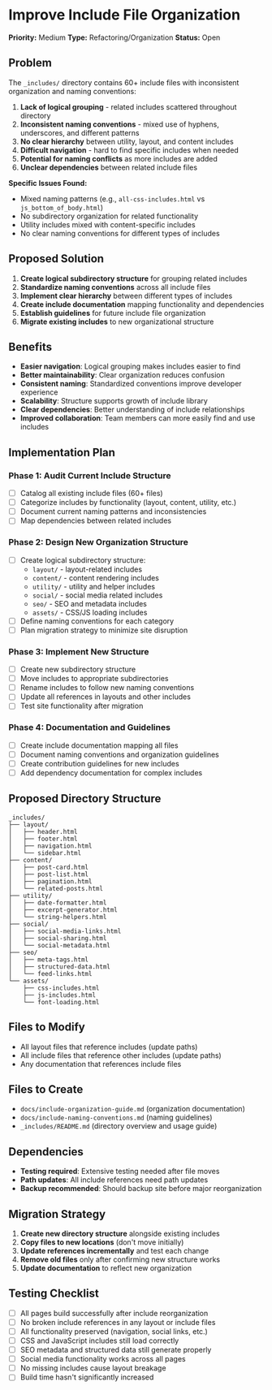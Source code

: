 # Improve Include File Organization

**Priority:** Medium
**Type:** Refactoring/Organization
**Status:** Open

## Problem

The `_includes/` directory contains 60+ include files with inconsistent organization and naming conventions:

1. **Lack of logical grouping** - related includes scattered throughout directory
2. **Inconsistent naming conventions** - mixed use of hyphens, underscores, and different patterns
3. **No clear hierarchy** between utility, layout, and content includes
4. **Difficult navigation** - hard to find specific includes when needed
5. **Potential for naming conflicts** as more includes are added
6. **Unclear dependencies** between related include files

**Specific Issues Found:**
- Mixed naming patterns (e.g., `all-css-includes.html` vs `js_bottom_of_body.html`)
- No subdirectory organization for related functionality
- Utility includes mixed with content-specific includes
- No clear naming conventions for different types of includes

## Proposed Solution

1. **Create logical subdirectory structure** for grouping related includes
2. **Standardize naming conventions** across all include files
3. **Implement clear hierarchy** between different types of includes
4. **Create include documentation** mapping functionality and dependencies
5. **Establish guidelines** for future include file organization
6. **Migrate existing includes** to new organizational structure

## Benefits

- **Easier navigation**: Logical grouping makes includes easier to find
- **Better maintainability**: Clear organization reduces confusion
- **Consistent naming**: Standardized conventions improve developer experience
- **Scalability**: Structure supports growth of include library
- **Clear dependencies**: Better understanding of include relationships
- **Improved collaboration**: Team members can more easily find and use includes

## Implementation Plan

### Phase 1: Audit Current Include Structure
- [ ] Catalog all existing include files (60+ files)
- [ ] Categorize includes by functionality (layout, content, utility, etc.)
- [ ] Document current naming patterns and inconsistencies
- [ ] Map dependencies between related includes

### Phase 2: Design New Organization Structure
- [ ] Create logical subdirectory structure:
  - `layout/` - layout-related includes
  - `content/` - content rendering includes
  - `utility/` - utility and helper includes
  - `social/` - social media related includes
  - `seo/` - SEO and metadata includes
  - `assets/` - CSS/JS loading includes
- [ ] Define naming conventions for each category
- [ ] Plan migration strategy to minimize site disruption

### Phase 3: Implement New Structure
- [ ] Create new subdirectory structure
- [ ] Move includes to appropriate subdirectories
- [ ] Rename includes to follow new naming conventions
- [ ] Update all references in layouts and other includes
- [ ] Test site functionality after migration

### Phase 4: Documentation and Guidelines
- [ ] Create include documentation mapping all files
- [ ] Document naming conventions and organization guidelines
- [ ] Create contribution guidelines for new includes
- [ ] Add dependency documentation for complex includes

## Proposed Directory Structure

```
_includes/
├── layout/
│   ├── header.html
│   ├── footer.html
│   ├── navigation.html
│   └── sidebar.html
├── content/
│   ├── post-card.html
│   ├── post-list.html
│   ├── pagination.html
│   └── related-posts.html
├── utility/
│   ├── date-formatter.html
│   ├── excerpt-generator.html
│   └── string-helpers.html
├── social/
│   ├── social-media-links.html
│   ├── social-sharing.html
│   └── social-metadata.html
├── seo/
│   ├── meta-tags.html
│   ├── structured-data.html
│   └── feed-links.html
└── assets/
    ├── css-includes.html
    ├── js-includes.html
    └── font-loading.html
```

## Files to Modify

- All layout files that reference includes (update paths)
- All include files that reference other includes (update paths)
- Any documentation that references include files

## Files to Create

- `docs/include-organization-guide.md` (organization documentation)
- `docs/include-naming-conventions.md` (naming guidelines)
- `_includes/README.md` (directory overview and usage guide)

## Dependencies

- **Testing required**: Extensive testing needed after file moves
- **Path updates**: All include references need path updates
- **Backup recommended**: Should backup site before major reorganization

## Migration Strategy

1. **Create new directory structure** alongside existing includes
2. **Copy files to new locations** (don't move initially)
3. **Update references incrementally** and test each change
4. **Remove old files** only after confirming new structure works
5. **Update documentation** to reflect new organization

## Testing Checklist

- [ ] All pages build successfully after include reorganization
- [ ] No broken include references in any layout or include files
- [ ] All functionality preserved (navigation, social links, etc.)
- [ ] CSS and JavaScript includes still load correctly
- [ ] SEO metadata and structured data still generate properly
- [ ] Social media functionality works across all pages
- [ ] No missing includes cause layout breakage
- [ ] Build time hasn't significantly increased
